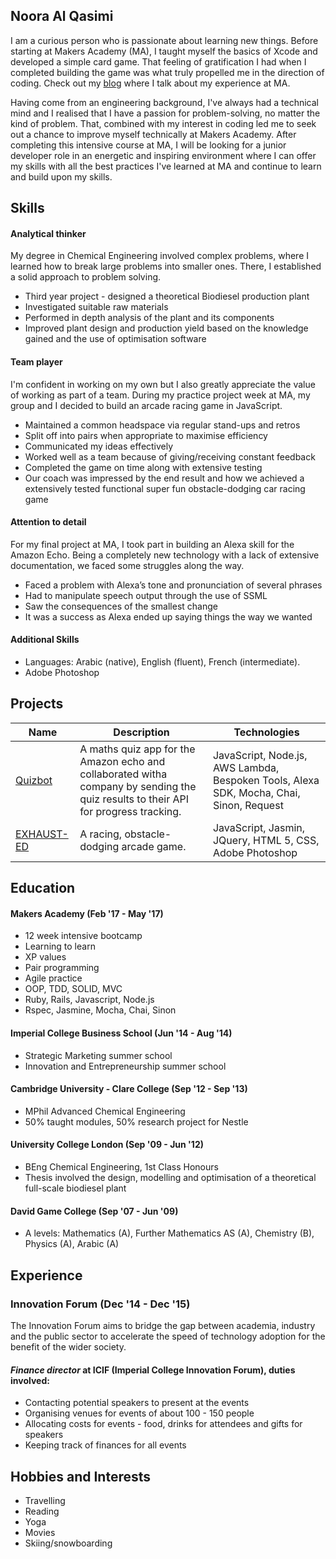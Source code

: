 ## Noora Al Qasimi

I am a curious person who is passionate about learning new things. Before starting at Makers Academy (MA), I taught myself the basics of Xcode and developed a simple card game. That feeling of gratification I had when I completed building the game was what truly propelled me in the direction of coding. Check out my [blog](https://medium.com/@n.k.alqasimi) where I talk about my experience at MA.

Having come from an engineering background, I've always had a technical mind and I realised that I have a passion for problem-solving, no matter the kind of problem. That, combined with my interest in coding led me to seek out a chance to improve myself technically at Makers Academy. After completing this intensive course at MA, I will be looking for a junior developer role in an energetic and inspiring environment where I can offer my skills with all the best practices I've learned at MA and continue to learn and build upon my skills.

## Skills

#### Analytical thinker

My degree in Chemical Engineering involved complex problems, where I learned how to break large problems into smaller ones. There, I established a solid approach to problem solving.
-	Third year project - designed a theoretical Biodiesel production plant
-	Investigated suitable raw materials
-	Performed in depth analysis of the plant and its components
-	Improved plant design and production yield based on the knowledge gained and the use of optimisation software

#### Team player

I'm confident in working on my own but I also greatly appreciate the value of working as part of a team. During my practice project week at MA, my group and I decided to build an arcade racing game in JavaScript.
-	Maintained a common headspace via regular stand-ups and retros
-	Split off into pairs when appropriate to maximise efficiency
-	Communicated my ideas effectively 
- Worked well as a team because of giving/receiving constant feedback 
-	Completed the game on time along with extensive testing
-	Our coach was impressed by the end result and how we achieved a extensively tested functional super fun obstacle-dodging car racing game

#### Attention to detail

For my final project at MA, I took part in building an Alexa skill for the Amazon Echo. Being a completely new technology with a lack of extensive documentation, we faced some struggles along the way.
-	Faced a problem with Alexa’s tone and pronunciation of several phrases 
-	Had to manipulate speech output through the use of SSML
-	Saw the consequences of the smallest change
-	It was a success as Alexa ended up saying things the way we wanted

#### Additional Skills
- Languages: Arabic (native), English (fluent), French (intermediate).
- Adobe Photoshop

## Projects

Name | Description | Technologies
---- | ----------- | ------------
[Quizbot](https://github.com/Noora-q/quizbot-alexa) | A maths quiz app for the Amazon echo and collaborated witha company by sending the quiz results to their API for progress tracking. | JavaScript, Node.js, AWS Lambda, Bespoken Tools, Alexa SDK, Mocha, Chai, Sinon, Request
[EXHAUST-ED ](https://github.com/Noora-q/EXHAUST-ED) | A racing, obstacle-dodging arcade game. | JavaScript, Jasmin, JQuery, HTML 5, CSS, Adobe Photoshop

## Education

#### Makers Academy (Feb '17 - May '17)
- 12 week intensive bootcamp
- Learning to learn
- XP values
- Pair programming
- Agile practice
- OOP, TDD, SOLID, MVC
- Ruby, Rails, Javascript, Node.js
- Rspec, Jasmine, Mocha, Chai, Sinon

#### Imperial College Business School (Jun '14 - Aug '14)
- Strategic Marketing summer school
- Innovation and Entrepreneurship summer school

#### Cambridge University - Clare College (Sep '12 - Sep '13)
- MPhil Advanced Chemical Engineering
- 50% taught modules, 50% research project for Nestle

#### University College London	(Sep '09 - Jun '12)
- BEng Chemical Engineering, 1st Class Honours
- Thesis involved the design, modelling and optimisation of a theoretical full-scale biodiesel plant

#### David Game College	(Sep '07 - Jun '09)
- A levels: Mathematics (A), Further Mathematics AS (A), Chemistry (B), Physics (A), Arabic (A)

## Experience

### **Innovation Forum (Dec '14 - Dec '15)**
The Innovation Forum aims to bridge the gap between academia, industry and the public sector to accelerate the speed of technology adoption for the benefit of the wider society. 
#### *Finance director* at ICIF (Imperial College Innovation Forum), duties involved:
- Contacting potential speakers to present at the events
- Organising venues for events of about 100 - 150 people
- Allocating costs for events - food, drinks for attendees and gifts for speakers
- Keeping track of finances for all events

## Hobbies and Interests
- Travelling
- Reading
- Yoga
- Movies
- Skiing/snowboarding
